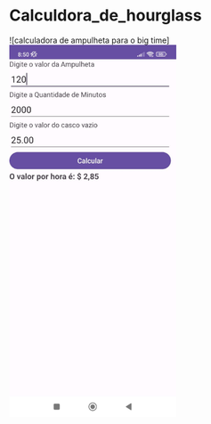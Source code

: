 # Calculdora_de_hourglass
![calculadora de ampulheta para o big time]
<img src="https://github.com/aquino062/Calculdora_de_hourglass/blob/main/app/src/main/java/com/example/calculdora/assets/foto_dispositivo_movel.jpg" alt="calculadora de ampulheta" width="300"/>
